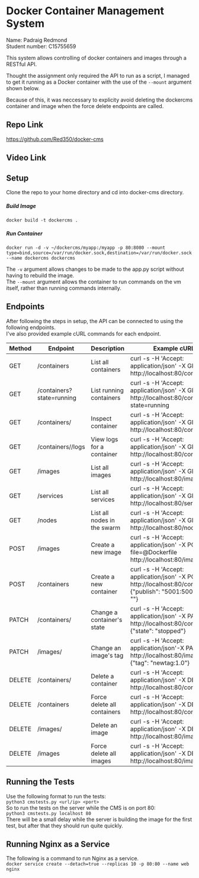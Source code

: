 # Docker Container Management System
Name: Padraig Redmond  
Student number: C15755659

This system allows controlling of docker containers and images through a RESTful API.  
  
Thought the assignment only required the API to run as a script, I managed to get it running as a Docker container with the use of the `--mount` argument shown below.  
  
Because of this, it was neccessary to explicity avoid deleting the dockercms container and image when the force delete endpoints are called.

## Repo Link
https://github.com/Red350/docker-cms

## Video Link

## Setup
Clone the repo to your home directory and cd into docker-cms directory.
##### Build Image
`docker build -t dockercms .`
##### Run Container
```
docker run -d -v ~/dockercms/myapp:/myapp -p 80:8080 --mount type=bind,source=/var/run/docker.sock,destination=/var/run/docker.sock --name dockercms dockercms
```
The `-v` argument allows changes to be made to the app.py script without having to rebuild the image.  
The `--mount` argument allows the container to run commands on the vm itself, rather than running commands internally.

## Endpoints
After following the steps in setup, the API can be connected to using the following endpoints.  
I've also provided example cURL commands for each endpoint.  

| Method | Endpoint                  | Description                 | Example cURL call                                                                                                         |
|--------|---------------------------|-----------------------------|---------------------------------------------------------------------------------------------------------------------------|
| GET    | /containers               | List all containers         | curl -s -H 'Accept: application/json' -X GET http://localhost:80/containers                                               |
| GET    | /containers?state=running | List running containers     | curl -s -H 'Accept: application/json' -X GET http://localhost:80/containers?state=running                                 |
| GET    | /containers/<id>          | Inspect container           | curl -s -H 'Accept: application/json' -X GET http://localhost:80/containers/<id>                                          |
| GET    | /containers/<id>/logs     | View logs for a container   | curl -s -H 'Accept: application/json' -X GET http://localhost:80/containers/<id>/logs                                     |
| GET    | /images                   | List all images             | curl -s -H 'Accept: application/json' -X GET http://localhost:80/images                                                   |
| GET    | /services                 | List all services           | curl -s -H 'Accept: application/json' -X GET http://localhost:80/services                                                 |
| GET    | /nodes                    | List all nodes in the swarm | curl -s -H 'Accept: application/json' -X GET http://localhost:80/nodes                                                    |
| POST   | /images                   | Create a new image          | curl -s -H 'Accept: application/json' -X POST -F file=@Dockerfile http://localhost:80/images                              |
| POST   | /containers               | Create a new container      | curl -s -H 'Accept: application/json' -X POST http://localhost:80/containers -d {"publish": "5001:5002", "image": "<id>"} |
| PATCH  | /containers/<id>          | Change a container's state  | curl -s -H 'Accept: application/json' -X PATCH http://localhost:80/containers/<id>  -d {"state": "stopped"}               |
| PATCH  | /images/<id>              | Change an image's tag       | curl -s -H 'Accept: application/json'-X PATCH http://localhost:80/images/<id>  -d {"tag": "newtag:1.0"}                   |
| DELETE | /containers/<id>          | Delete a container          | curl -s -H 'Accept: application/json' -X DELETE http://localhost:80/containers/<id>                                       |
| DELETE | /containers               | Force delete all containers | curl -s -H 'Accept: application/json' -X DELETE http://localhost:80/containers                                            |
| DELETE | /images/<id>              | Delete an image             | curl -s -H 'Accept: application/json' -X DELETE http://localhost:80/images/<id>                                           |
| DELETE | /images                   | Force delete all images     | curl -s -H 'Accept: application/json' -X DELETE http://localhost:80/images                                                |

## Running the Tests
Use the following format to run the tests:  
`python3 cmstests.py <url/ip> <port>`  
So to run the tests on the server while the CMS is on port 80:  
`python3 cmstests.py localhost 80`  
There will be a small delay while the server is building the image for the first test, but after that they should run quite quickly.

## Running Nginx as a Service
The following is a command to run Nginx as a service.  
`docker service create --detach=true --replicas 10 -p 80:80 --name web nginx`

